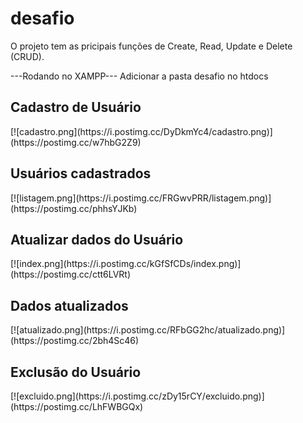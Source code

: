 # desafio
O projeto tem as pricipais funções de Create, Read, Update e Delete (CRUD). 

---Rodando no XAMPP---
Adicionar a pasta desafio no htdocs 

<h2> Cadastro de Usuário </h2>
[![cadastro.png](https://i.postimg.cc/DyDkmYc4/cadastro.png)](https://postimg.cc/w7hbG2Z9)

<h2> Usuários cadastrados </h2>
[![listagem.png](https://i.postimg.cc/FRGwvPRR/listagem.png)](https://postimg.cc/phhsYJKb)

<h2> Atualizar dados do Usuário </h2>
[![index.png](https://i.postimg.cc/kGfSfCDs/index.png)](https://postimg.cc/ctt6LVRt)

<h2> Dados atualizados </h2>
[![atualizado.png](https://i.postimg.cc/RFbGG2hc/atualizado.png)](https://postimg.cc/2bh4Sc46)

<h2> Exclusão do Usuário </h2>
[![excluido.png](https://i.postimg.cc/zDy15rCY/excluido.png)](https://postimg.cc/LhFWBGQx)

